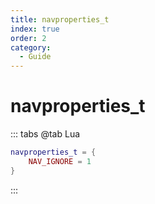 ```yaml
---
title: navproperties_t
index: true
order: 2
category:
  - Guide
---
```


# navproperties_t
::: tabs
@tab Lua
```lua
navproperties_t = {
    NAV_IGNORE = 1
}
```
:::